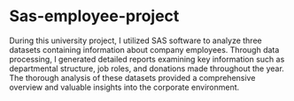 # Sas-employee-project

During this university project, I utilized SAS software to analyze three datasets containing information about company employees. Through data processing, I generated detailed reports examining key information such as departmental structure, job roles, and donations made throughout the year. The thorough analysis of these datasets provided a comprehensive overview and valuable insights into the corporate environment.
